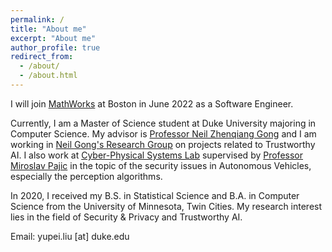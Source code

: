 ```yaml
---
permalink: /
title: "About me"
excerpt: "About me"
author_profile: true
redirect_from: 
  - /about/
  - /about.html
---
```


I will join [MathWorks](https://www.mathworks.com/) at Boston in June 2022 as a Software Engineer. 

Currently, I am a Master of Science student at Duke University majoring in Computer Science. My advisor is [Professor Neil Zhenqiang Gong](https://people.duke.edu/~zg70/) and I am working in [Neil Gong's Research Group](http://gonglab.pratt.duke.edu/) on projects related to Trustworthy AI. I also work at [Cyber-Physical Systems Lab](https://cpsl.pratt.duke.edu/) supervised by [Professor Miroslav Pajic](https://people.duke.edu/~mp275/) in the topic of the security issues in Autonomous Vehicles, especially the perception algorithms. 

In 2020, I received my B.S. in Statistical Science and B.A. in Computer Science from the University of Minnesota, Twin Cities. My research interest lies in the field of Security & Privacy and Trustworthy AI. 

Email: yupei.liu [at] duke.edu
